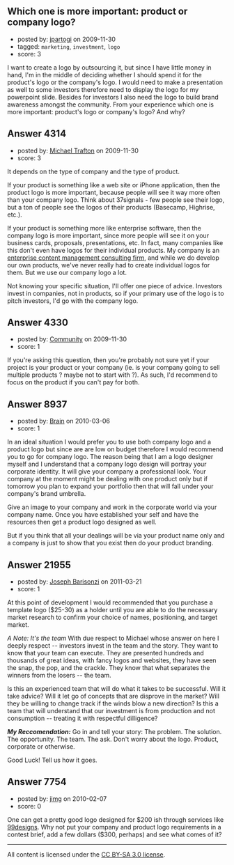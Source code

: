 ## Which one is more important: product or company logo?

- posted by: [jpartogi](https://stackexchange.com/users/-1/911-jpartogi) on 2009-11-30
- tagged: `marketing`, `investment`, `logo`
- score: 3

I want to create a logo by outsourcing it, but since I have little money in hand, I'm in the middle of deciding whether I should spend it for the product's logo or the company's logo. I would need to make a presentation as well to some investors therefore need to display the logo for my powerpoint slide. Besides for investors I also need the logo to build brand awareness amongst the community. From your experience which one is more important: product's logo or company's logo? And why?



## Answer 4314

- posted by: [Michael Trafton](https://stackexchange.com/users/-1/19-michael-trafton) on 2009-11-30
- score: 3

<p>It depends on the type of company and the type of product. </p>

<p>If your product is something like a web site or iPhone application, then the product logo is more important, because people will see it way more often than your company logo. Think about 37signals - few people see their logo, but a ton of people see the logos of their products (Basecamp, Highrise, etc.).</p>

<p>If your product is something more like enterprise software, then the company logo is more important, since more people will see it on your business cards, proposals, presentations, etc. In fact, many companies like this don't even have logos for their individual products. My company is an <a href="http://www.bluefishgroup.com" rel="nofollow">enterprise content management consulting firm</a>, and while we do develop our own products, we've never really had to create individual logos for them. But we use our company logo a lot.</p>

<p>Not knowing your specific situation, I'll offer one piece of advice. Investors invest in companies, not in products, so if your primary use of the logo is to pitch investors, I'd go with the company logo.</p>



## Answer 4330

- posted by: [Community](https://stackexchange.com/users/-1/-1-community) on 2009-11-30
- score: 1

If you're asking this question, then you're probably not sure yet if your project is your product or your company (ie. is your company going to sell multiple products ? maybe not to start with ?). As such, I'd recommend to focus on the product if you can't pay for both.


## Answer 8937

- posted by: [Brain](https://stackexchange.com/users/-1/2249-brain) on 2010-03-06
- score: 1

In an ideal situation I would prefer you to use both company logo and a product logo but since are are low on budget therefore I would recommend you to go for company logo. The reason being that  I am a logo designer myself and I understand that a company logo design will portray your corporate identity. It will give your company a professional look. Your company at the moment might be dealing with one product only but if tomorrow you plan to expand your portfolio then that will fall under your company's brand umbrella. 

Give an image to your company and work in the corporate world via your company name. Once you have established your self and have the resources then get a product logo designed as well.

But if you think that all your dealings will be via your product name only and a company is just to show that you exist then do your product branding.





## Answer 21955

- posted by: [Joseph Barisonzi](https://stackexchange.com/users/-1/8791-joseph-barisonzi) on 2011-03-21
- score: 1

At this point of development I would recommended that you purchase a template logo ($25-30) as a holder until you are able to do the necessary market research to confirm your choice of names, positioning, and target market.


*A Note: It's the team*
With due respect to Michael whose answer on here I deeply respect -- investors invest in the team and the story. They want to know that your team can execute. They are presented hundreds and thousands of great ideas, with fancy logos and websites, they have seen the snap, the pop, and the crackle. They know that what separates the winners from the losers -- the team.

Is this an experienced team that will do what it takes to be successful. Will it take advice? Will it let go of concepts that are disprove in the market? Will they be willing to change track if the winds blow a new direction? Is this a team that will understand that our investment is from production and not consumption -- treating it with respectful dilligence?

***My Reccomendation:***
Go in and tell your story: The problem. The solution. The opportunity. The team. The ask. Don't worry about the logo.  Product, corporate or otherwise. 


Good Luck! Tell us how it goes.


## Answer 7754

- posted by: [jimg](https://stackexchange.com/users/-1/2380-jimg) on 2010-02-07
- score: 0

<p>One can get a pretty good logo designed for $200 ish through services like <a href="http://99designs.com/" rel="nofollow">99designs</a>. Why not put your company and product logo requirements in a contest brief, add a few dollars ($300, perhaps) and see what comes of it? </p>




---

All content is licensed under the [CC BY-SA 3.0 license](https://creativecommons.org/licenses/by-sa/3.0/).
